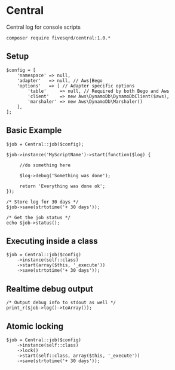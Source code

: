 # Central
Central log for console scripts

```
composer require fivesqrd/central:1.0.*
```

## Setup ##

```
$config = [
    'namespace' => null,
    'adapter'   => null, // Aws|Bego
    'options'   => [ // Adapter specific options
        'table'     => null, // Required by both Bego and Aws
        'client'    => new Aws\DynamoDb\DynamoDbClient($aws),
        'marshaler' => new Aws\DynamoDb\Marshaler()
    ], 
];
```

## Basic Example ##
```
$job = Central::job($config);

$job->instance('MyScriptName')->start(function($log) {
         
     //do something here

     $log->debug('Something was done');

     return 'Everything was done ok';
});

/* Store log for 30 days */
$job->save(strtotime('+ 30 days'));

/* Get the job status */
echo $job->status();
```

## Executing inside a class ##
```
$job = Central::job($config)
    ->instance(self::class)
    ->start(array($this, '_execute'))
    ->save(strtotime('+ 30 days'));
```

## Realtime debug output ##
```
/* Output debug info to stdout as well */
print_r($job->log()->toArray());
```

## Atomic locking ##
```
$job = Central::job($config)
    ->instance(self::class)
    ->lock()
    ->start(self::class, array($this, '_execute'))
    ->save(strtotime('+ 30 days'));
```